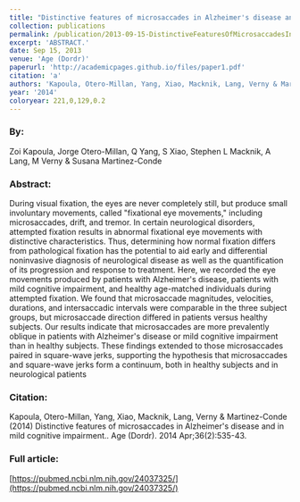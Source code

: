 ```yaml
---
title: "Distinctive features of microsaccades in Alzheimer's disease and in mild cognitive impairment."
collection: publications
permalink: /publication/2013-09-15-DistinctiveFeaturesOfMicrosaccadesInAlzheimer_sDiseaseAndInMild
excerpt: 'ABSTRACT.'
date: Sep 15, 2013
venue: 'Age (Dordr)'
paperurl: 'http://academicpages.github.io/files/paper1.pdf'
citation: 'a'
authors: 'Kapoula, Otero-Millan, Yang, Xiao, Macknik, Lang, Verny & Martinez-Conde'
year: '2014'
coloryear: 221,0,129,0.2
---
```


### By: 
Zoi Kapoula, Jorge Otero-Millan, Q Yang, S Xiao, Stephen L Macknik, A Lang, M Verny & Susana Martinez-Conde

### Abstract: 
During visual fixation, the eyes are never completely still, but produce small involuntary movements, called "fixational eye movements," including microsaccades, drift, and tremor. In certain neurological disorders, attempted fixation results in abnormal fixational eye movements with distinctive characteristics. Thus, determining how normal fixation differs from pathological fixation has the potential to aid early and differential noninvasive diagnosis of neurological disease as well as the quantification of its progression and response to treatment. Here, we recorded the eye movements produced by patients with Alzheimer's disease, patients with mild cognitive impairment, and healthy age-matched individuals during attempted fixation. We found that microsaccade magnitudes, velocities, durations, and intersaccadic intervals were comparable in the three subject groups, but microsaccade direction differed in patients versus healthy subjects. Our results indicate that microsaccades are more prevalently oblique in patients with Alzheimer's disease or mild cognitive impairment than in healthy subjects. These findings extended to those microsaccades paired in square-wave jerks, supporting the hypothesis that microsaccades and square-wave jerks form a continuum, both in healthy subjects and in neurological patients

### Citation: 
Kapoula, Otero-Millan, Yang, Xiao, Macknik, Lang, Verny & Martinez-Conde (2014) Distinctive features of microsaccades in Alzheimer's disease and in mild cognitive impairment.. Age (Dordr). 2014 Apr;36(2):535-43. 

### Full article: 
[https://pubmed.ncbi.nlm.nih.gov/24037325/](https://pubmed.ncbi.nlm.nih.gov/24037325/)
